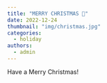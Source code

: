 ```yaml
---
title: "MERRY CHRISTMAS 🎅"
date: 2022-12-24
thumbnail: "img/christmas.jpg"
categories: 
  - holiday
authors: 
  - admin
---
```


Have a Merry Christmas!
